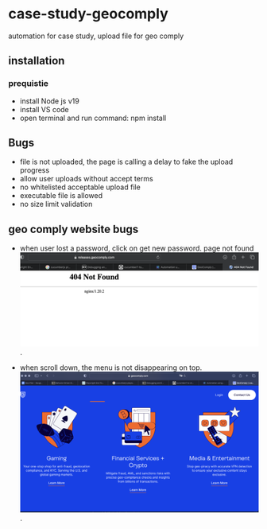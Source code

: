# case-study-geocomply
automation for case study, upload file for geo comply

## installation

### prequistie
- install Node js v19
- install VS code
- open terminal and run command: npm install


## Bugs
- file is not uploaded, the page is calling a delay to fake the upload progress
- allow user uploads without accept terms
- no whitelisted acceptable upload file
- executable file is allowed
- no size limit validation

## geo comply website bugs
- when user lost a password, click on get new password. page not found
![alt text for screen readers](screenshots/lost-and-get-new-pwd.png "page not found").

- when scroll down, the menu is not disappearing on top.
![alt text for screen readers](screenshots/menu-gone-when-scrolling-down.png "page not found").